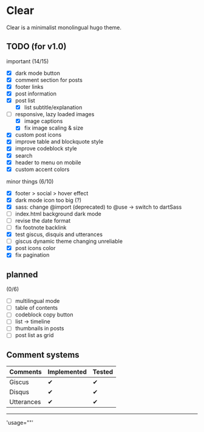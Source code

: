 # Clear
Clear is a minimalist monolingual hugo theme.

## TODO (for v1.0)
important (14/15)
- [x] dark mode button
- [x] comment section for posts
- [x] footer links
- [x] post information
- [x] post list
    - [x] list subtitle/explanation
- [ ] responsive, lazy loaded images
    - [x] image captions
    - [x] fix image scaling & size
- [x] custom post icons
- [x] improve table and blockquote style
- [x] improve codeblock style
- [x] search
- [x] header to menu on mobile
- [x] custom accent colors

minor things (6/10)
- [x] footer > social > hover effect
- [x] dark mode icon too big (?)
- [x] sass: change @import (deprecated) to @use -> switch to dartSass
- [ ] index.html background dark mode
- [ ] revise the date format
- [ ] fix footnote backlink
- [x] test giscus, disquis and utterances
- [ ] giscus dynamic theme changing unreliable
- [x] post icons color
- [x] fix pagination

## planned
(0/6)
- [ ] multilingual mode
- [ ] table of contents
- [ ] codeblock copy button
- [ ] list -> timeline
- [ ] thumbnails in posts
- [ ] post list as grid

## Comment systems
| Comments   | Implemented | Tested |
| ---------- | ----------- | ------ |
| Giscus     | ✔︎           | ✔︎      |
| Disqus     | ✔︎           | ✔︎      |
| Utterances | ✔︎           | ✔︎      |

---
'usage=""'